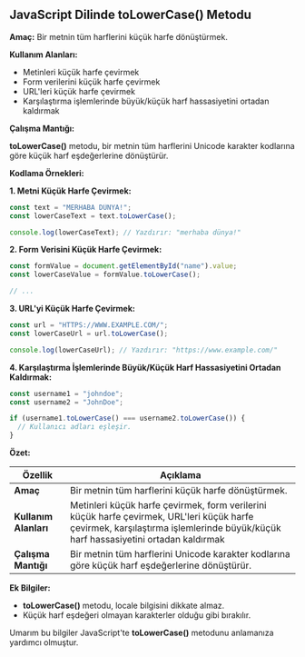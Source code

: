## JavaScript Dilinde toLowerCase() Metodu

**Amaç:** Bir metnin tüm harflerini küçük harfe dönüştürmek.

**Kullanım Alanları:**

* Metinleri küçük harfe çevirmek
* Form verilerini küçük harfe çevirmek
* URL'leri küçük harfe çevirmek
* Karşılaştırma işlemlerinde büyük/küçük harf hassasiyetini ortadan kaldırmak

**Çalışma Mantığı:**

**toLowerCase()** metodu, bir metnin tüm harflerini Unicode karakter kodlarına göre küçük harf eşdeğerlerine dönüştürür.

**Kodlama Örnekleri:**

**1. Metni Küçük Harfe Çevirmek:**

```javascript
const text = "MERHABA DÜNYA!";
const lowerCaseText = text.toLowerCase();

console.log(lowerCaseText); // Yazdırır: "merhaba dünya!"
```

**2. Form Verisini Küçük Harfe Çevirmek:**

```javascript
const formValue = document.getElementById("name").value;
const lowerCaseValue = formValue.toLowerCase();

// ...
```

**3. URL'yi Küçük Harfe Çevirmek:**

```javascript
const url = "HTTPS://WWW.EXAMPLE.COM/";
const lowerCaseUrl = url.toLowerCase();

console.log(lowerCaseUrl); // Yazdırır: "https://www.example.com/"
```

**4. Karşılaştırma İşlemlerinde Büyük/Küçük Harf Hassasiyetini Ortadan Kaldırmak:**

```javascript
const username1 = "johndoe";
const username2 = "JohnDoe";

if (username1.toLowerCase() === username2.toLowerCase()) {
  // Kullanıcı adları eşleşir.
}
```

**Özet:**

| Özellik | Açıklama |
|---|---|
| **Amaç** | Bir metnin tüm harflerini küçük harfe dönüştürmek. |
| **Kullanım Alanları** | Metinleri küçük harfe çevirmek, form verilerini küçük harfe çevirmek, URL'leri küçük harfe çevirmek, karşılaştırma işlemlerinde büyük/küçük harf hassasiyetini ortadan kaldırmak |
| **Çalışma Mantığı** | Bir metnin tüm harflerini Unicode karakter kodlarına göre küçük harf eşdeğerlerine dönüştürür. |

**Ek Bilgiler:**

* **toLowerCase()** metodu, locale bilgisini dikkate almaz.
* Küçük harf eşdeğeri olmayan karakterler olduğu gibi bırakılır.

Umarım bu bilgiler JavaScript'te **toLowerCase()** metodunu anlamanıza yardımcı olmuştur.